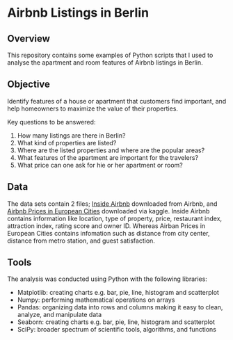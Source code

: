 # Airbnb Listings in Berlin

## Overview
This repository contains some examples of Python scripts that I used to analyse the apartment and room features of Airbnb listings in Berlin.

## Objective
Identify features of a house or apartment that customers find important, and help homeowners to maximize the value of their properties.

Key questions to be answered:
1. How many listings are there in Berlin?
2. What kind of properties are  listed? 
3. Where are the listed properties and where are the popular areas?
4. What features of the apartment are important for the travelers? 
5. What price can one ask for hie or her apartment or room?

## Data
The data sets contain 2 files; [Inside Airbnb](https://insideairbnb.com/berlin) downloaded from Airbnb, and [Airbnb Prices in European Cities](https://www.kaggle.com/datasets/thedevastator/airbnb-prices-in-european-cities) downloaded via kaggle. Inside Airbnb contains information like location, type of property, price, restaurant index, attraction index, rating score and owner ID. Whereas Airban Prices in European Cities contains infomation such as distance from city center, distance from metro station, and guest satisfaction.  					

## Tools
The analysis was conducted using Python with the following libraries:
+ Matplotlib: creating charts e.g. bar, pie, line, histogram and scatterplot
+ Numpy: performing mathematical operations on arrays
+ Pandas: organizing data into rows and columns making it easy to clean, analyze, and manipulate data
+ Seaborn: creating charts e.g. bar, pie, line, histogram and scatterplot
+ SciPy: broader spectrum of scientific tools, algorithms, and functions
